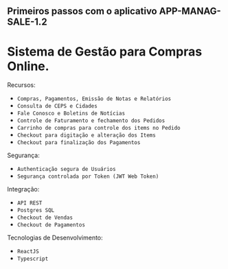 ## Primeiros passos com o aplicativo APP-MANAG-SALE-1.2

# Sistema de Gestão para Compras Online.

Recursos:
- `Compras, Pagamentos, Emissão de Notas e Relatórios`
- `Consulta de CEPS e Cidades`
- `Fale Conosco e Boletins de Notícias`
- `Controle de Faturamento e fechamento dos Pedidos`
- `Carrinho de compras para controle dos items no Pedido`
- `Checkout para digitação e alteração dos Items`
- `Checkout para finalização dos Pagamentos`

Segurança:
- `Authenticação segura de Usuários`
- `Segurança controlada por Token (JWT Web Token)`

Integração:
- `API REST`
- `Postgres SQL`
- `Checkout de Vendas`
- `Checkout de Pagamentos`

Tecnologias de Desenvolvimento:
- `ReactJS`
- `Typescript`

